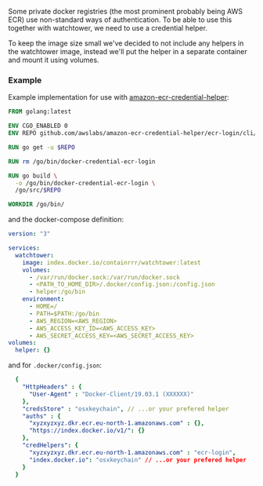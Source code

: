 Some private docker registries (the most prominent probably being AWS ECR) use non-standard ways of authentication.
To be able to use this together with watchtower, we need to use a credential helper.

To keep the image size small we've decided to not include any helpers in the watchtower image, instead we'll put the
helper in a separate container and mount it using volumes.

### Example
Example implementation for use with [amazon-ecr-credential-helper](https://github.com/awslabs/amazon-ecr-credential-helper):

```Dockerfile
FROM golang:latest

ENV CGO_ENABLED 0
ENV REPO github.com/awslabs/amazon-ecr-credential-helper/ecr-login/cli/docker-credential-ecr-login

RUN go get -u $REPO

RUN rm /go/bin/docker-credential-ecr-login

RUN go build \
  -o /go/bin/docker-credential-ecr-login \
  /go/src/$REPO

WORKDIR /go/bin/
```

and the docker-compose definition:
```yaml
version: "3"

services:
  watchtower:
    image: index.docker.io/containrrr/watchtower:latest
    volumes:
      - /var/run/docker.sock:/var/run/docker.sock
      - <PATH_TO_HOME_DIR>/.docker/config.json:/config.json
      - helper:/go/bin
    environment:
      - HOME=/
      - PATH=$PATH:/go/bin
      - AWS_REGION=<AWS_REGION>
      - AWS_ACCESS_KEY_ID=<AWS_ACCESS_KEY>
      - AWS_SECRET_ACCESS_KEY=<AWS_SECRET_ACCESS_KEY>
volumes:
  helper: {}
```

and for `.docker/config.json`:
```yaml
  {
    "HttpHeaders" : {
      "User-Agent" : "Docker-Client/19.03.1 (XXXXXX)"
    },
    "credsStore" : "osxkeychain", // ...or your prefered helper
    "auths" : {
      "xyzxyzxyz.dkr.ecr.eu-north-1.amazonaws.com" : {},
      "https://index.docker.io/v1/": {}
    },
    "credHelpers": {
      "xyzxyzxyz.dkr.ecr.eu-north-1.amazonaws.com" : "ecr-login",
      "index.docker.io": "osxkeychain" // ...or your prefered helper 
    }
  }
```
